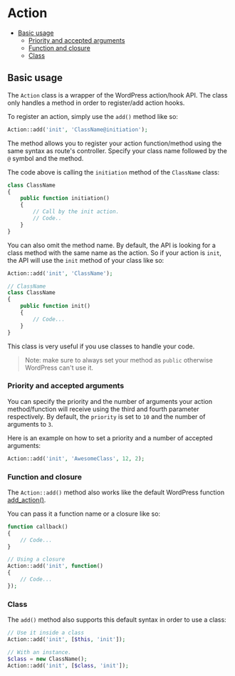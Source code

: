 Action
======

- [Basic usage](#basic-usage)
	- [Priority and accepted arguments](#priority-and-arguments)
	- [Function and closure](#function-closure)
	- [Class](#class)

<a name="basic-usage"></a>

Basic usage
-----------

The `Action` class is a wrapper of the WordPress action/hook API. The class only handles a method in order to register/add action hooks.

To register an action, simply use the `add()` method like so:

```php
Action::add('init', 'ClassName@initiation');
```

The method allows you to register your action function/method using the same syntax as route's controller. Specify your class name followed by the `@` symbol and the method.

The code above is calling the `initiation` method of the `ClassName` class:

```php
class ClassName
{
    public function initiation()
    {
        // Call by the init action.
        // Code..
    }
}
```

You can also omit the method name. By default, the API is looking for a class method with the same name as the action. So if your action is `init`, the API will use the `init` method of your class like so:

```php
Action::add('init', 'ClassName');

// ClassName
class ClassName
{
    public function init()
    {
        // Code...
    }
}
```

This class is very useful if you use classes to handle your code.

> Note: make sure to always set your method as `public` otherwise WordPress can't use it.

<a name="priority-and-arguments"></a>

### Priority and accepted arguments

You can specify the priority and the number of arguments your action method/function will receive using the third and fourth parameter respectively. By default, the `priority` is set to `10` and the number of arguments to `3`.

Here is an example on how to set a priority and a number of accepted arguments:

```php
Action::add('init', 'AwesomeClass', 12, 2);
```

<a name="function-closure"></a>

### Function and closure

The `Action::add()` method also works like the default WordPress function [add_action()](https://codex.wordpress.org/Function_Reference/add_action).

You can pass it a function name or a closure like so:

```php
function callback()
{
    // Code...
}

// Using a closure
Action::add('init', function()
{
    // Code...
});
```

<a name="class"></a>

### Class

The `add()` method also supports this default syntax in order to use a class:

```php
// Use it inside a class
Action::add('init', [$this, 'init']);

// With an instance.
$class = new ClassName();
Action::add('init', [$class, 'init']);
```
